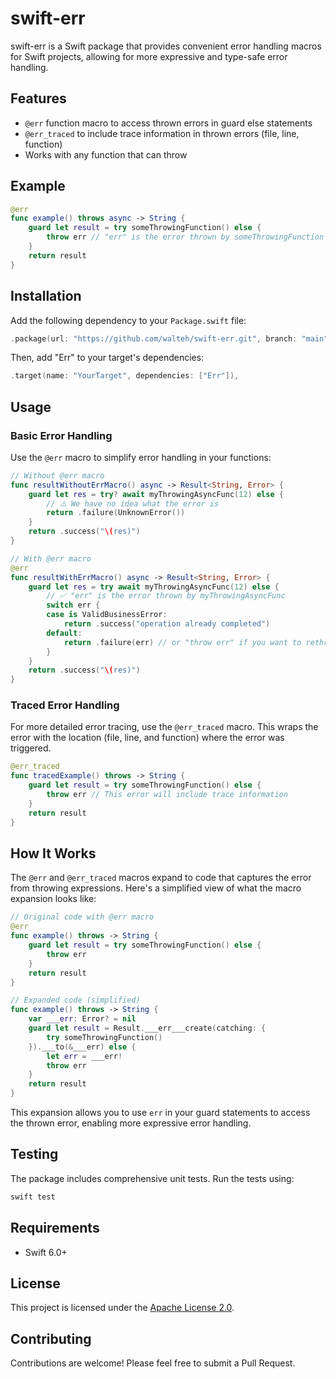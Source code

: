 # swift-err

swift-err is a Swift package that provides convenient error handling macros for Swift projects, allowing for more expressive and type-safe error handling.

## Features

- `@err` function macro to access thrown errors in guard else statements
- `@err_traced` to include trace information in thrown errors (file, line, function)
- Works with any function that can throw

## Example

```swift
@err
func example() throws async -> String {
    guard let result = try someThrowingFunction() else {
        throw err // "err" is the error thrown by someThrowingFunction
    }
    return result
}
```

## Installation

Add the following dependency to your `Package.swift` file:

```swift
.package(url: "https://github.com/walteh/swift-err.git", branch: "main")
```

Then, add "Err" to your target's dependencies:

```swift
.target(name: "YourTarget", dependencies: ["Err"]),
```

## Usage

### Basic Error Handling

Use the `@err` macro to simplify error handling in your functions:

```swift
// Without @err macro
func resultWithoutErrMacro() async -> Result<String, Error> {
    guard let res = try? await myThrowingAsyncFunc(12) else {
        // ⚠️ We have no idea what the error is
        return .failure(UnknownError())
    }
    return .success("\(res)")
}

// With @err macro
@err
func resultWithErrMacro() async -> Result<String, Error> {
    guard let res = try await myThrowingAsyncFunc(12) else {
        // ✅ "err" is the error thrown by myThrowingAsyncFunc
        switch err {
        case is ValidBusinessError:
            return .success("operation already completed")
        default:
            return .failure(err) // or "throw err" if you want to rethrow
        }
    }
    return .success("\(res)")
}
```

### Traced Error Handling

For more detailed error tracing, use the `@err_traced` macro. This wraps the error with the location (file, line, and function) where the error was triggered.

```swift
@err_traced
func tracedExample() throws -> String {
    guard let result = try someThrowingFunction() else {
        throw err // This error will include trace information
    }
    return result
}
```

## How It Works

The `@err` and `@err_traced` macros expand to code that captures the error from throwing expressions. Here's a simplified view of what the macro expansion looks like:

```swift
// Original code with @err macro
@err
func example() throws -> String {
    guard let result = try someThrowingFunction() else {
        throw err
    }
    return result
}

// Expanded code (simplified)
func example() throws -> String {
    var ___err: Error? = nil
    guard let result = Result.___err___create(catching: {
        try someThrowingFunction()
    }).___to(&___err) else {
        let err = ___err!
        throw err
    }
    return result
}
```

This expansion allows you to use `err` in your guard statements to access the thrown error, enabling more expressive error handling.

## Testing

The package includes comprehensive unit tests. Run the tests using:

```bash
swift test
```

## Requirements

- Swift 6.0+

## License

This project is licensed under the [Apache License 2.0](LICENSE).

## Contributing

Contributions are welcome! Please feel free to submit a Pull Request.
